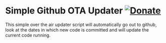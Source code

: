 # Simple Github OTA Updater [![Donate](https://img.shields.io/badge/Donate-PayPal-green.svg)](https://www.paypal.com/cgi-bin/webscr?cmd=_donations&business=TZJP4R4BUD6JA&currency_code=USD&source=url)

This simple over the air updater script will automatically go out to github, look at the dates in which new code is committed and will update the current code running. 
